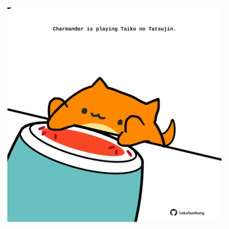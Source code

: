 <!-- built at 10/04/2025, 13:07:38 UTC -->
<p align="center">
  <img width="500" height="500" src="./ReadmeImage.svg">
</p>
